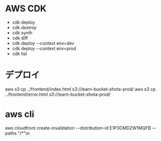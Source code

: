 # AWS CDK

- cdk deploy
- cdk destroy
- cdk synth
- cdk diff
- cdk deploy --context env=dev
- cdk deploy --context env=prod
- cdk list

# デプロイ
aws s3 cp ../frontend/index.html s3://learn-bucket-shota-prod/
aws s3 cp ../frontend/error.html s3://learn-bucket-shota-prod/

# aws cli 
aws cloudfront create-invalidation --distribution-id E1P3OMDZW1MQFB --paths "/*"\n